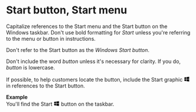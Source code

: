 # Start button, Start menu

Capitalize references to the Start menu and the Start button on the Windows taskbar. Don't use bold formatting for *Start* 
unless you're referring to the menu or button in instructions.

Don't refer to the Start button as the *Windows Start button*.

Don't include the word *button* unless it's necessary for clarity. If you do, *button* is lowercase.

If possible, to help customers locate the button, include the Start graphic ![](media/start-button-start-menu/967781121.png) 
in references to the Start button. 

**Example**  
You'll find the Start ![](media/start-button-start-menu/967781121.png) button on the taskbar.  
